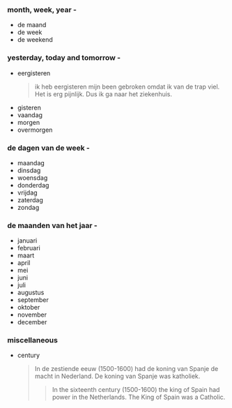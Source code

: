 ### month, week, year - 
- de maand
- de week
- de weekend

### yesterday, today and tomorrow - 
- eergisteren
    > ik heb eergisteren mijn been gebroken omdat ik van de trap viel. Het is erg pijnlijk. Dus ik ga naar het ziekenhuis.
- gisteren
- vaandag
- morgen
- overmorgen

### de dagen van de week - 
- maandag
- dinsdag
- woensdag
- donderdag
- vrijdag
- zaterdag
- zondag

### de maanden van het jaar - 
- januari
- februari
- maart
- april
- mei
- juni
- juli
- augustus
- september
- oktober
- november
- december

### miscellaneous 
- century
    > In de zestiende eeuw (1500-1600) had de koning van Spanje de macht in Nederland. De koning van Spanje was katholiek.
    >
    >> In the sixteenth century (1500-1600) the king of Spain had power in the Netherlands. The King of Spain was a Catholic.
    >

